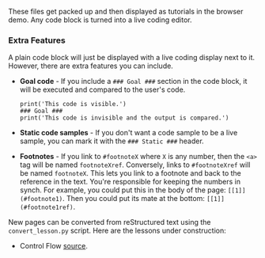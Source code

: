 These files get packed up and then displayed as tutorials in the browser demo.
Any code block is turned into a live coding editor.

### Extra Features
A plain code block will just be displayed with a live coding display next to it.
However, there are extra features you can include.

* **Goal code** - If you include a `### Goal ###` section in the code block,
    it will be executed and compared to the user's code.

      print('This code is visible.')
      ### Goal ###
      print('This code is invisible and the output is compared.')

* **Static code samples** - If you don't want a code sample to be a live sample,
    you can mark it with the `### Static ###` header.
* **Footnotes** - If you link to `#footnoteX` where `X` is any number, then the
    `<a>` tag will be named `footnoteXref`. Conversely, links to `#footnoteXref`
    will be named `footnoteX`. This lets you link to a footnote and back to the
    reference in the text. You're responsible for keeping the numbers in synch.
    For example, you could put this in the body of the page:
    `[[1]](#footnote1)`. Then you could put its mate at the bottom:
    `[[1]](#footnote1ref)`.

New pages can be converted from reStructured text using the `convert_lesson.py`
script. Here are the lessons under construction:

* Control Flow [source][controlflow.md].

[controlflow.md]: cpython/controlflow.md
